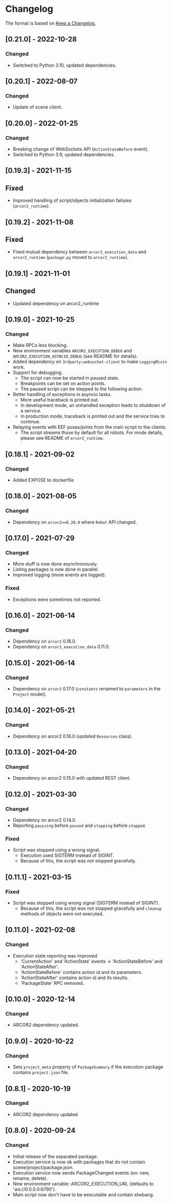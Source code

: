 # Changelog

The format is based on [Keep a Changelog](https://keepachangelog.com/en/1.0.0/),

## [0.21.0] - 2022-10-28

### Changed

- Switched to Python 3.10, updated dependencies.

## [0.20.1] - 2022-08-07

### Changed

- Update of scene client.

## [0.20.0] - 2022-01-25

### Changed

- Breaking change of WebSockets API (`ActionStateBefore` event).
- Switched to Python 3.9, updated dependencies.

## [0.19.3] - 2021-11-15

## Fixed

- Improved handling of script/objects initialization failures (`arcor2_runtime`). 

## [0.19.2] - 2021-11-08

## Fixed

- Fixed mutual dependency between `arcor2_execution_data` and `arcor2_runtime` (`package.py` moved to `arcor2_runtime`).

## [0.19.1] - 2021-11-01

## Changed

- Updated dependency on arcor2_runtime

## [0.19.0] - 2021-10-25

### Changed

- Make RPCs less blocking.
- New environment variables `ARCOR2_EXECUTION_DEBUG` and `ARCOR2_EXECUTION_ASYNCIO_DEBUG` (see README for details).
- Added dependency on `3rdparty:websocket-client` to make `LoggingMixin` work.
- Support for debugging.
  - The script can now be started in paused state.
  - Breakpoints can be set on action points.
  - The paused script can be stepped to the following action.
- Better handling of exceptions in asyncio tasks.
  - More useful traceback is printed out.
  - In development mode, an unhandled exception leads to shutdown of a service.
  - In production mode, traceback is printed out and the service tries to continue.
- Relaying events with EEF poses/joints from the main script to the clients.
  - The script streams those by default for all robots. For mode details, please see README of `arcor2_runtime`. 

## [0.18.1] - 2021-09-02

### Changed
- Added EXPOSE to dockerfile


## [0.18.0] - 2021-08-05

### Changed

- Dependency on `arcor2==0.20.0` where `Robot` API changed.


## [0.17.0] - 2021-07-29

### Changed

- More stuff is now done asynchronously.
- Listing packages is now done in parallel.
- Improved logging (more events are logged).

### Fixed

- Exceptions were sometimes not reported.

## [0.16.0] - 2021-06-14

### Changed
- Dependency on `arcor2` 0.18.0.
- Dependency on `arcor2_execution_data` 0.11.0.

## [0.15.0] - 2021-06-14

### Changed
- Dependency on `arcor2` 0.17.0 (`constants` renamed to `parameters` in the `Project` model).

## [0.14.0] - 2021-05-21

### Changed
- Dependency on arcor2 0.16.0 (updated `Resources` class).

## [0.13.0] - 2021-04-20

### Changed
- Dependency on arcor2 0.15.0 with updated REST client.

## [0.12.0] - 2021-03-30

### Changed
- Dependency on arcor2 0.14.0.
- Reporting `paussing` before `paused` and `stopping` before `stopped`. 

### Fixed
- Script was stopped using a wrong signal.
  - Execution used SIGTERM instead of SIGINT.
  - Because of this, the script was not stopped gracefully.

## [0.11.1] - 2021-03-15

### Fixed
- Script was stopped using wrong signal (SIGTERM instead of SIGINT).
  - Because of this, the script was not stopped gracefully and `cleanup` methods of objects were not executed.

## [0.11.0] - 2021-02-08

### Changed
- Execution state reporting was improved
  - 'CurrentAction' and 'ActionState' events -> 'ActionStateBefore' and 'ActionStateAfter'.
  - 'ActionStateBefore' contains action id and its parameters.
  - 'ActionStateAfter' contains action id and its results.
  - 'PackageState' RPC removed.

## [0.10.0] - 2020-12-14

### Changed
- ARCOR2 dependency updated.

## [0.9.0] - 2020-10-22

### Changed
- Sets `project_meta` property of `PackageSummary` if the execution package contains `project.json` file.


## [0.8.1] - 2020-10-19

### Changed
- ARCOR2 dependency updated

## [0.8.0] - 2020-09-24
### Changed
- Initial release of the separated package.
- Execution service is now ok with packages that do not contain scene/project/package.json.
- Execution service now sends PackageChanged events (on: new, rename, delete).
- New environment variable: ARCOR2_EXECUTION_URL (defaults to 'ws://0.0.0.0:6790').
- Main script now don't have to be executable and contain shebang.
